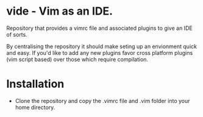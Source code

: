 vide - Vim as an IDE.
=====================

Repository that provides a vimrc file and associated plugins to give an IDE
of sorts.

By centralising the repository it should make seting up an envionment quick
and easy. If you'd like to add any new plugins favor cross platform plugins
(vim script based) over those which require compilation.

Installation
============
- Clone the repository and copy the .vimrc file and .vim folder into your
home directory.
